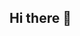 ## Hi there 👋

<!--
**DanielTalker/DanielTalker** is a ✨ _special_ ✨ repository because its `README.md` (this file) appears on your GitHub profile.

Here are some ideas to get you started:

- 🔭 I’m currently working on ...
- 🌱 I’m currently learning ...
- 👯 I’m looking to collaborate on ...
- 🤔 I’m looking for help with ...
- 💬 Ask me about ...
- 📫 How to reach me: ...
Connect with me on [LinkedIn](https://www.linkedin.com/in/daniel-talker-04a372307?utm_source=share&utm_campaign=share_via&utm_content=profile&utm_medium=ios_app)!

- 😄 Pronouns: ...
- ⚡ Fun fact: ...
-->
